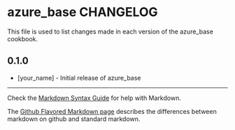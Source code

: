 azure_base CHANGELOG
====================

This file is used to list changes made in each version of the azure_base cookbook.

0.1.0
-----
- [your_name] - Initial release of azure_base

- - -
Check the [Markdown Syntax Guide](http://daringfireball.net/projects/markdown/syntax) for help with Markdown.

The [Github Flavored Markdown page](http://github.github.com/github-flavored-markdown/) describes the differences between markdown on github and standard markdown.
